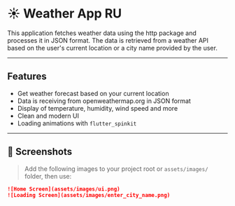 # ☀️ Weather App RU

This application fetches weather data using the http package and processes it in JSON format. The data is retrieved from a weather API based on the user's current location or a city name provided by the user.

---

## Features

- Get weather forecast based on your current location
- Data is receiving from openweathermap.org in JSON format 
- Display of temperature, humidity, wind speed and more
- Clean and modern UI
- Loading animations with `flutter_spinkit`

---

## 📸 Screenshots

> Add the following images to your project root or `assets/images/` folder, then use:

```md
![Home Screen](assets/images/ui.png)
![Loading Screen](assets/images/enter_city_name.png)
